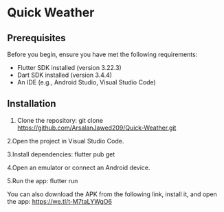 # Quick Weather

## Prerequisites
Before you begin, ensure you have met the following requirements:
- Flutter SDK installed (version 3.22.3)
- Dart SDK installed (version 3.4.4)
- An IDE (e.g., Android Studio, Visual Studio Code)

## Installation
1. Clone the repository:
   git clone https://github.com/ArsalanJawed209/Quick-Weather.git

2.Open the project in Visual Studio Code.

3.Install dependencies:
  flutter pub get

4.Open an emulator or connect an Android device.

5.Run the app:
  flutter run

You can also download the APK from the following link, install it, and open the app:
 https://we.tl/t-M7taLYWgO6




